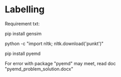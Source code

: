 # Labelling
Requirement txt:

pip install gensim

python -c "import nltk; nltk.download('punkt')"

pip install pyemd

For error with package "pyemd" may meet, read doc "pyemd_problem_solution.docx"

